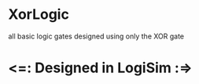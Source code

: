 XorLogic
========

all basic logic gates designed using only the XOR gate

<=: Designed in LogiSim :=>
===========================
